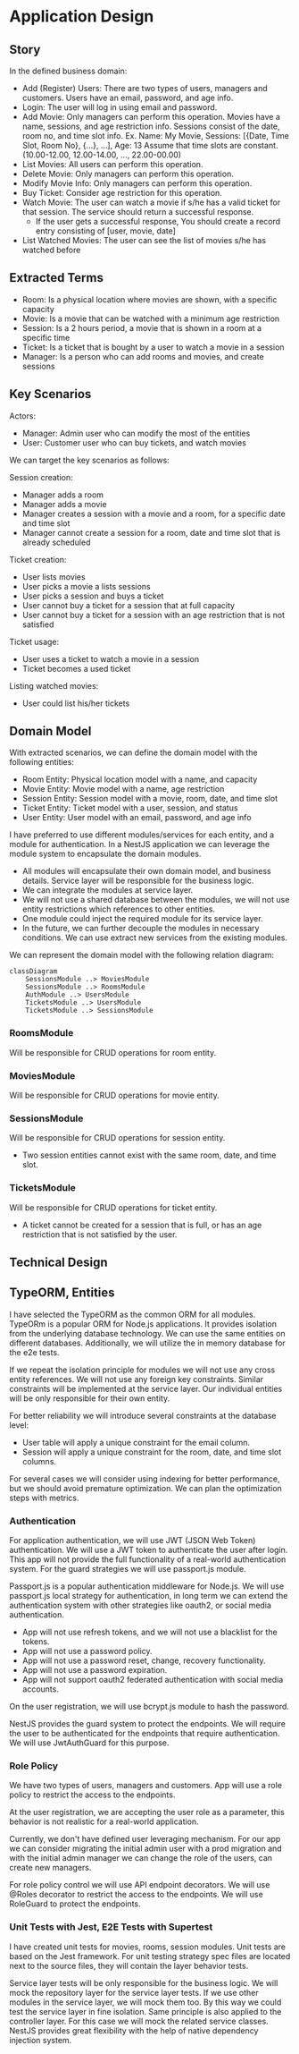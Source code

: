 # Application Design

## Story

In the defined business domain:

-  Add (Register) Users: There are two types of users, managers and customers. Users
have an email, password, and age info.
-  Login: The user will log in using email and password.
-  Add Movie: Only managers can perform this operation. Movies have a name, sessions,
and age restriction info. Sessions consist of the date, room no, and time slot info.
Ex. Name: My Movie, Sessions: [{Date, Time Slot, Room No}, {...}, …], Age: 13
Assume that time slots are constant. (10.00-12.00, 12.00-14.00, …, 22.00-00.00)
- List Movies: All users can perform this operation.
- Delete Movie: Only managers can perform this operation.
- Modify Movie Info: Only managers can perform this operation.
- Buy Ticket: Consider age restriction for this operation.
- Watch Movie: The user can watch a movie if s/he has a valid ticket for that session. The
service should return a successful response.
    - If the user gets a successful response, You should create a record entry
consisting of [user, movie, date]
- List Watched Movies: The user can see the list of movies s/he has watched before

## Extracted Terms

- Room: Is a physical location where movies are shown, with a specific capacity
- Movie: Is a movie that can be watched with a minimum age restriction
- Session: Is a 2 hours period, a movie that is shown in a room at a specific time
- Ticket: Is a ticket that is bought by a user to watch a movie in a session
- Manager: Is a person who can add rooms and movies, and create sessions

## Key Scenarios

Actors:

- Manager: Admin user who can modify the most of the entities
- User: Customer user who can buy tickets, and watch movies

We can target the key scenarios as follows:

Session creation:

- Manager adds a room
- Manager adds a movie
- Manager creates a session with a movie and a room, for a specific date and time slot
- Manager cannot create a session for a room, date and time slot that is already scheduled

Ticket creation:
- User lists movies
- User picks a movie a lists sessions
- User picks a session and buys a ticket
- User cannot buy a ticket for a session that at full capacity
- User cannot buy a ticket for a session with an age restriction that is not satisfied

Ticket usage:
- User uses a ticket to watch a movie in a session
- Ticket becomes a used ticket

Listing watched movies:
- User could list his/her tickets

## Domain Model

With extracted scenarios, we can define the domain model with the following entities:

- Room Entity: Physical location model with a name, and capacity
- Movie Entity: Movie model with a name, age restriction
- Session Entity: Session model with a movie, room, date, and time slot
- Ticket Entity: Ticket model with a user, session, and status
- User Entity: User model with an email, password, and age info

I have preferred to use different modules/services for each entity, and a module for authentication. In a NestJS application we can leverage the module system to encapsulate the domain modules.

- All modules will encapsulate their own domain model, and business details. Service layer will be responsible for the business logic.
- We can integrate the modules at service layer.
- We will not use a shared database between the modules, we will not use entity restrictions which references to other entities.
- One module could inject the required module for its service layer.
- In the future, we can further decouple the modules in necessary conditions. We can use extract new services from the existing modules.

We can represent the domain model with the following relation diagram:

```mermaid
classDiagram
    SessionsModule ..> MoviesModule
    SessionsModule ..> RoomsModule
    AuthModule ..> UsersModule
    TicketsModule ..> UsersModule
    TicketsModule ..> SessionsModule
```

### RoomsModule

Will be responsible for CRUD operations for room entity.

### MoviesModule

Will be responsible for CRUD operations for movie entity.

### SessionsModule

Will be responsible for CRUD operations for session entity.

- Two session entities cannot exist with the same room, date, and time slot.

### TicketsModule

Will be responsible for CRUD operations for ticket entity.

- A ticket cannot be created for a session that is full, or has an age restriction that is not satisfied by the user.

## Technical Design

## TypeORM, Entities

I have selected the TypeORM as the common ORM for all modules. TypeORm is a popular ORM for Node.js applications. It provides isolation from the underlying database technology. We can use the same entities on different databases. Additionally, we will utilize the in memory database for the e2e tests.

If we repeat the isolation principle for modules we will not use any cross entity references. We will not use any foreign key constraints. Similar constraints will be implemented at the service layer. Our individual entities will be only responsible for their own entity.

For better reliability we will introduce several constraints at the database level:

- User table will apply a unique constraint for the email column.
- Session will apply a unique constraint for the room, date, and time slot columns.

For several cases we will consider using indexing for better performance, but we should avoid premature optimization. We can plan the optimization steps with metrics.

### Authentication

For application authentication, we will use JWT (JSON Web Token) authentication. We will use a JWT token to authenticate the user after login. This app will not provide the full functionality of a real-world authentication system. For the guard strategies we will use passport.js module.

Passport.js is a popular authentication middleware for Node.js. We will use passport.js local strategy for authentication, in long term we can extend the authentication system with other strategies like oauth2, or social media authentication.

- App will not use refresh tokens, and we will not use a blacklist for the tokens.
- App will not use a password policy.
- App will not use a password reset, change, recovery functionality.
- App will not use a password expiration.
- App will not support oauth2 federated authentication with social media accounts.

On the user registration, we will use bcrypt.js module to hash the password.

NestJS provides the guard system to protect the endpoints. We will require the user to be authenticated for the endpoints that require authentication. We will use JwtAuthGuard for this purpose.

### Role Policy

We have two types of users, managers and customers. App will use a role policy to restrict the access to the endpoints.

At the user registration, we are accepting the user role as a parameter, this behavior is not realistic for a real-world application.

Currently, we don't have defined user leveraging mechanism. For our app we can consider migrating the initial admin user with a prod migration and with the initial admin manager we can change the role of the users, can create new managers.

For role policy control we will use API endpoint decorators. We will use @Roles decorator to restrict the access to the endpoints. We will use RoleGuard to protect the endpoints.

### Unit Tests with Jest, E2E Tests with Supertest

I have created unit tests for movies, rooms, session modules. Unit tests are based on the Jest framework. For unit testing strategy spec files are located next to the source files, they will contain the layer behavior tests.

Service layer tests will be only responsible for the business logic. We will mock the repository layer for the service layer tests. If we use other modules in the service layer, we will mock them too. By this way we could test the service layer in fine isolation. Same principle is also applied to the controller layer. For this case we will mock the related service classes. NestJS provides great flexibility with the help of native dependency injection system.